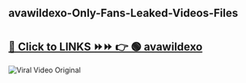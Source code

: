 
 ## avawildexo-Only-Fans-Leaked-Videos-Files

# <h2><a href="https://mediaupload.pro?avawildexo">🔗 Click to LINKS ⏩⏩ 👉 🟢 avawildexo </a></h2>

<a href="https://mediaupload.pro?avawildexo" rel="nofollow" data-target="animated-image.originalLink"><img src="https://i.ibb.co.com/xMMVF88/686577567.gif" alt="Viral Video Original" style="max-width: 100%; display: inline-block;" data-target="animated-image.originalImage"></a>